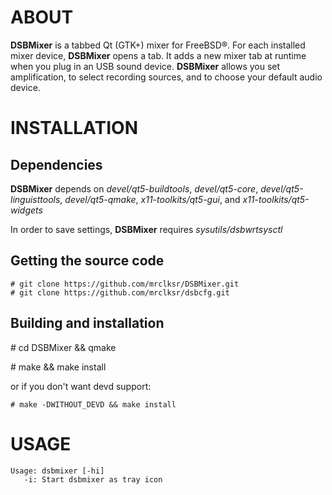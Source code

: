 
# ABOUT

**DSBMixer**
is a tabbed Qt (GTK+) mixer for FreeBSD&#174;. For each installed mixer
device,
**DSBMixer**
opens a tab. It adds a new mixer tab at runtime when you
plug in an USB sound device.
**DSBMixer**
allows you set amplification, to select recording sources, and to choose
your default audio device.

# INSTALLATION

## Dependencies

**DSBMixer**
depends on
*devel/qt5-buildtools*, *devel/qt5-core*, *devel/qt5-linguisttools*,
*devel/qt5-qmake*, *x11-toolkits/qt5-gui*,
and
*x11-toolkits/qt5-widgets*

In order to save settings,
**DSBMixer**
requires
*sysutils/dsbwrtsysctl*

## Getting the source code

	# git clone https://github.com/mrclksr/DSBMixer.git
	# git clone https://github.com/mrclksr/dsbcfg.git

## Building and installation

\# cd DSBMixer && qmake

\# make && make install

or if you don't want devd support:

	# make -DWITHOUT_DEVD && make install

# USAGE

	Usage: dsbmixer [-hi]
	   -i: Start dsbmixer as tray icon


